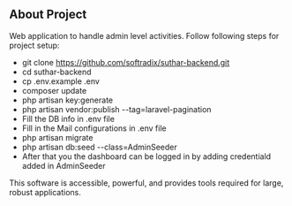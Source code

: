 ## About Project

Web application to handle admin level activities. Follow following steps for project setup:

- git clone https://github.com/softradix/suthar-backend.git
- cd suthar-backend
- cp .env.example .env
- composer update
- php artisan key:generate
- php artisan vendor:publish --tag=laravel-pagination
- Fill the DB info in .env file
- Fill in the Mail configurations in .env file
- php artisan migrate
- php artisan db:seed --class=AdminSeeder
- After that you the dashboard can be logged in by adding credentiald added in AdminSeeder

This software is accessible, powerful, and provides tools required for large, robust applications.
